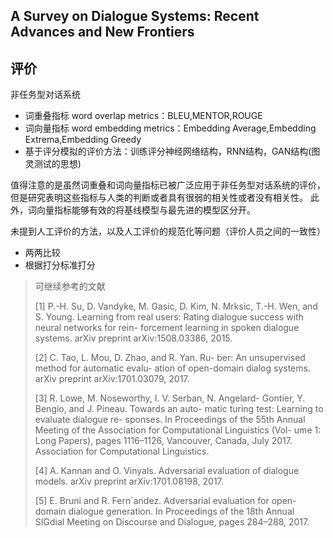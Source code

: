 ## A Survey on Dialogue Systems: Recent Advances and New Frontiers ##

## 评价 ##
非任务型对话系统
- 词重叠指标 word overlap metrics：BLEU,MENTOR,ROUGE
- 词向量指标 word embedding metrics：Embedding Average,Embedding Extrema,Embedding Greedy 
- 基于评分模拟的评价方法：训练评分神经网络结构，RNN结构，GAN结构(图灵测试的思想)

值得注意的是虽然词重叠和词向量指标已被广泛应用于非任务型对话系统的评价，但是研究表明这些指标与人类的判断或者具有很弱的相关性或者没有相关性。
此外，词向量指标能够有效的将基线模型与最先进的模型区分开。

未提到人工评价的方法，以及人工评价的规范化等问题（评价人员之间的一致性）
- 两两比较
- 根据打分标准打分


>可继续参考的文献  
>
>[1] P.-H. Su, D. Vandyke, M. Gasic, D. Kim, N. Mrksic, T.-H. Wen, and S. Young. Learning from real users: Rating dialogue success with neural networks for rein- forcement learning in spoken dialogue systems. arXiv preprint arXiv:1508.03386, 2015.
>
>[2] C. Tao, L. Mou, D. Zhao, and R. Yan. Ru- ber: An unsupervised method for automatic evalu- ation of open-domain dialog systems. arXiv preprint arXiv:1701.03079, 2017.
>
>[3] R. Lowe, M. Noseworthy, I. V. Serban, N. Angelard- Gontier, Y. Bengio, and J. Pineau. Towards an auto- matic turing test: Learning to evaluate dialogue re- sponses. In Proceedings of the 55th Annual Meeting of the Association for Computational Linguistics (Vol- ume 1: Long Papers), pages 1116–1126, Vancouver, Canada, July 2017. Association for Computational Linguistics.
>
>[4] A. Kannan and O. Vinyals. Adversarial evaluation of dialogue models. arXiv preprint arXiv:1701.08198, 2017.
>
>[5] E. Bruni and R. Fern´andez. Adversarial evaluation for open-domain dialogue generation. In Proceedings of the 18th Annual SIGdial Meeting on Discourse and Dialogue, pages 284–288, 2017.
